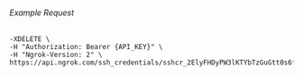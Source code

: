 
###### Example Request
```curl \
-XDELETE \
-H "Authorization: Bearer {API_KEY}" \
-H "Ngrok-Version: 2" \
https://api.ngrok.com/ssh_credentials/sshcr_2ElyFHDyPW3lKTYbTzGuGtt0s6f
